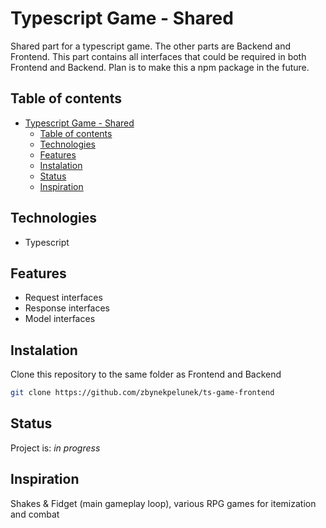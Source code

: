 # Typescript Game - Shared

Shared part for a typescript game. The other parts are Backend and Frontend.
This part contains all interfaces that could be required in both Frontend and Backend. Plan is to make this a npm package in the future.

## Table of contents

- [Typescript Game - Shared](#typescript-game---shared)
  - [Table of contents](#table-of-contents)
  - [Technologies](#technologies)
  - [Features](#features)
  - [Instalation](#instalation)
  - [Status](#status)
  - [Inspiration](#inspiration)

## Technologies

* Typescript

## Features

* Request interfaces
* Response interfaces
* Model interfaces

## Instalation

Clone this repository to the same folder as Frontend and Backend

```bash
git clone https://github.com/zbynekpelunek/ts-game-frontend
```

## Status

Project is: _in progress_

## Inspiration

Shakes & Fidget (main gameplay loop), various RPG games for itemization and combat
